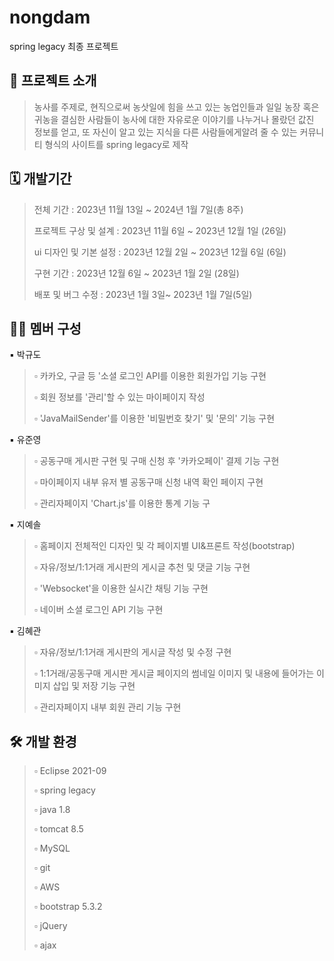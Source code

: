 
# nongdam
spring legacy 최종 프로젝트



## 🍶 프로젝트 소개
> 농사를 주제로, 현직으로써 농삿일에 힘을 쓰고 있는 농업인들과 일일 농장 혹은 귀농을 결심한 사람들이 농사에 대한 자유로운 이야기를 나누거나 몰랐던 값진 정보를 얻고, 또 자신이 알고 있는 지식을 다른 사람들에게알려 줄 수 있는 커뮤니티 형식의 사이트를 spring legacy로 제작


## 🗓️ 개발기간
>전체 기간 : 2023년 11월 13일 ~ 2024년 1월 7일(총 8주)
>
>
>프로젝트 구상 및 설계 : 2023년 11월 6일 ~ 2023년 12월 1일 (26일)
>
>
>ui 디자인 및 기본 설정 : 2023년 12월 2일 ~ 2023년 12월 6일 (6일)
>
>
>구현 기간 : 2023년 12월 6일 ~ 2023년 1월 2일 (28일)
>
>
>배포 및 버그 수정 : 2023년 1월 3일~ 2023년 1월 7일(5일)
>








## 🧑‍💻 멤버 구성
▪️ 박규도


>▫️ 카카오, 구글 등 '소셜 로그인 API를 이용한 회원가입 기능 구현
>
>
>▫️ 회원 정보를 '관리'할 수 있는 마이페이지 작성
>
>
>▫️ 'JavaMailSender'를 이용한 '비밀번호 찾기' 및 '문의' 기능 구현
>



 



▪️ 유준영


>▫️ 공동구매 게시판 구현 및 구매 신청 후 '카카오페이' 결제 기능 구현
>
>
>▫️ 마이페이지 내부 유저 별 공동구매 신청 내역 확인 페이지 구현
>
>
>▫️ 관리자페이지 'Chart.js'를 이용한 통계 기능 구



▪️ 지예솔


>▫️ 홈페이지 전체적인 디자인 및 각 페이지별 UI&프론트 작성(bootstrap)
>
>
>▫️ 자유/정보/1:1거래 게시판의 게시글 추천 및 댓글 기능 구현
>
>
>▫️ 'Websocket'을 이용한 실시간 채팅 기능 구현
>
>
>▫️ 네이버 소셜 로그인 API 기능 구현

 


▪️ 김혜관


>▫️ 자유/정보/1:1거래 게시판의 게시글 작성 및 수정 구현
>
>
>▫️ 1:1거래/공동구매 게시판 게시글 페이지의 썸네일 이미지 및 내용에 들어가는 이미지 삽입 및 저장 기능 구현
>
>
>▫️ 관리자페이지 내부 회원 관리 기능 구현





## 🛠️ 개발 환경
>▫️ Eclipse 2021-09
>
>
>▫️ spring legacy
>
>
>▫️ java 1.8
>
>
>▫️ tomcat 8.5
>
>
>▫️ MySQL
>
>
>▫️ git
>
>
>▫️ AWS
>
>
>▫️ bootstrap 5.3.2
>
>
>▫️ jQuery
>
>
>▫️ ajax
>

